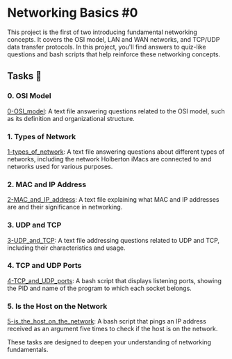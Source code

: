 # Networking Basics #0

This project is the first of two introducing fundamental networking concepts. It covers the OSI model, LAN and WAN networks, and TCP/UDP data transfer protocols. In this project, you'll find answers to quiz-like questions and bash scripts that help reinforce these networking concepts.

## Tasks 📃

### 0. OSI Model

[0-OSI_model](0-OSI_model): A text file answering questions related to the OSI model, such as its definition and organizational structure.

### 1. Types of Network

[1-types_of_network](1-types_of_network): A text file answering questions about different types of networks, including the network Holberton iMacs are connected to and networks used for various purposes.

### 2. MAC and IP Address

[2-MAC_and_IP_address](2-MAC_and_IP_address): A text file explaining what MAC and IP addresses are and their significance in networking.

### 3. UDP and TCP

[3-UDP_and_TCP](3-UDP_and_TCP): A text file addressing questions related to UDP and TCP, including their characteristics and usage.

### 4. TCP and UDP Ports

[4-TCP_and_UDP_ports](4-TCP_and_UDP_ports): A bash script that displays listening ports, showing the PID and name of the program to which each socket belongs.

### 5. Is the Host on the Network

[5-is_the_host_on_the_network](5-is_the_host_on_the_network): A bash script that pings an IP address received as an argument five times to check if the host is on the network.

These tasks are designed to deepen your understanding of networking fundamentals.

